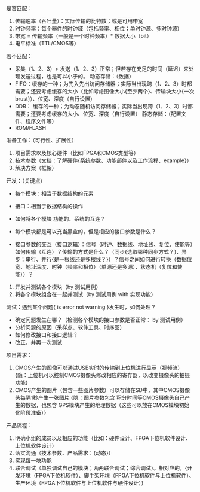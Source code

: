是否匹配：

1. 传输速率（吞吐量）：实际传输的比特数；或是可用带宽
2. 时钟频率：每个器件的时钟域（包括频率、相位；单时钟源、多时钟源）
3. 带宽 = 传输频率（一般是一个时钟频率）* 数据大小（bit）
4. 电平标准（TTL/CMOS等）

若不匹配：
- 采集（1、2、3）> 发送（1、2、3）正常；但若存在充足的时间（延迟）来处理发送过程，也是可以小于的。
动态存储：（数据）
- FIFO：缓存的一种；为先入先出访问存储器；实际当出现跨（1、2、3）时都需要；还要考虑缓存的大小（比如考虑图像大小{至少两个}、传输块大小{一次brust}）、位宽、深度（自行设置）
- DDR： 缓存的一种；为动态随机访问存储器；实际当出现跨（1、2、3）时都需要；还要考虑缓存的大小、位宽、深度（自行设置）
静态存储：（配置文件、程序文件等）
- ROM/FLASH

准备工作：（可行性、扩展性）
1. 项目需求以及核心硬件（比如FPGA和CMOS类型等）
2. 技术参数（文档：了解硬件{系统参数、功能部件以及工作流程、example}）
3. 解决方案（框架）

开发：（关键点）
- 每个模块：相当于数据结构的元素
- 接口：相当于数据结构的操作
- 如何将各个模块 功能的、系统的互连？

- 每个模块都是可以充当黑盒的，但是相应的接口参数是什么？
- 接口参数的交互（接口逻辑）：信号（时钟、数据线、地址线、复位、使能等）如何传输（互连）？传输的方式是什么？（同步{选取哪种同步方式？}、异步；串行、并行{是一根线还是多根线？}）？信号之间如何进行转换（数据位宽、地址深度、时钟（频率和相位）（单源还是多源）、状态机（复位和使能））？

1. 开发并测试各个模块（by 测试用例）
2. 将各个模块组合在一起并测试（by 测试用例 with 实现功能）

测试：遇到某个问题{ is error not warning }发生时，如何处理？
- 确定问题发生在哪？（检测各个模块的接口参数是否正常： by 测试用例）
- 分析问题的原因（采样点、软件工具、时序图）
- 如何修改接口和接口逻辑？
- 改正，并再一次测试

项目需求：
1. CMOS产生的图像可以通过USB实时的传输到上位机进行显示（视频流）
   {隐：上位机可以控制CMOS摄像头修改相应的寄存器，以改变摄像头的拍摄功能}
2. CMOS产生的图片（包含一些图片参数）可以存储在SD中，其中CMOS摄像头每隔1秒产生一张图片
   {隐：图片参数包含 积分时间等CMOS摄像头自己产生的数据，也包含 GPS模块产生的地理数据（这些可以放在CMOS模块初始化阶段准备）}

产品流程：
1. 明确小组的成员以及相应的功能（比如：硬件设计、FPGA下位机软件设计、上位机软件设计）
2. 落实沟通（技术参数、产品需求：{动态}）
3. 实现每一块功能
3. 联合调试（单独调试自己的模块；两两联合调试；综合调试）。相对应的，{开发环境（FPGA下位机软件）、脚手架环境（FPGA下位机软件与上位机软件）、生产环境（FPGA下位机软件与上位机软件与硬件设计）}

